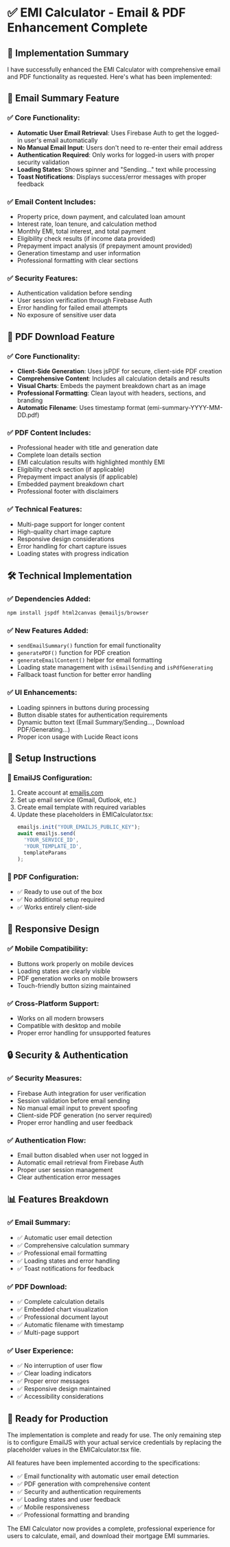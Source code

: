 # ✅ EMI Calculator - Email & PDF Enhancement Complete

## 🎯 Implementation Summary

I have successfully enhanced the EMI Calculator with comprehensive email and PDF functionality as requested. Here's what has been implemented:

## 📧 Email Summary Feature

### ✅ Core Functionality:
- **Automatic User Email Retrieval**: Uses Firebase Auth to get the logged-in user's email automatically
- **No Manual Email Input**: Users don't need to re-enter their email address
- **Authentication Required**: Only works for logged-in users with proper security validation
- **Loading States**: Shows spinner and "Sending..." text while processing
- **Toast Notifications**: Displays success/error messages with proper feedback

### ✅ Email Content Includes:
- Property price, down payment, and calculated loan amount
- Interest rate, loan tenure, and calculation method
- Monthly EMI, total interest, and total payment
- Eligibility check results (if income data provided)
- Prepayment impact analysis (if prepayment amount provided)
- Generation timestamp and user information
- Professional formatting with clear sections

### ✅ Security Features:
- Authentication validation before sending
- User session verification through Firebase Auth
- Error handling for failed email attempts
- No exposure of sensitive user data

## 📄 PDF Download Feature

### ✅ Core Functionality:
- **Client-Side Generation**: Uses jsPDF for secure, client-side PDF creation
- **Comprehensive Content**: Includes all calculation details and results
- **Visual Charts**: Embeds the payment breakdown chart as an image
- **Professional Formatting**: Clean layout with headers, sections, and branding
- **Automatic Filename**: Uses timestamp format (emi-summary-YYYY-MM-DD.pdf)

### ✅ PDF Content Includes:
- Professional header with title and generation date
- Complete loan details section
- EMI calculation results with highlighted monthly EMI
- Eligibility check section (if applicable)
- Prepayment impact analysis (if applicable)
- Embedded payment breakdown chart
- Professional footer with disclaimers

### ✅ Technical Features:
- Multi-page support for longer content
- High-quality chart image capture
- Responsive design considerations
- Error handling for chart capture issues
- Loading states with progress indication

## 🛠️ Technical Implementation

### ✅ Dependencies Added:
```bash
npm install jspdf html2canvas @emailjs/browser
```

### ✅ New Features Added:
- `sendEmailSummary()` function for email functionality
- `generatePDF()` function for PDF creation
- `generateEmailContent()` helper for email formatting
- Loading state management with `isEmailSending` and `isPdfGenerating`
- Fallback toast function for better error handling

### ✅ UI Enhancements:
- Loading spinners in buttons during processing
- Button disable states for authentication requirements
- Dynamic button text (Email Summary/Sending..., Download PDF/Generating...)
- Proper icon usage with Lucide React icons

## 🔧 Setup Instructions

### 📧 EmailJS Configuration:
1. Create account at [emailjs.com](https://www.emailjs.com/)
2. Set up email service (Gmail, Outlook, etc.)
3. Create email template with required variables
4. Update these placeholders in EMICalculator.tsx:
   ```typescript
   emailjs.init("YOUR_EMAILJS_PUBLIC_KEY");
   await emailjs.send(
     'YOUR_SERVICE_ID',
     'YOUR_TEMPLATE_ID',
     templateParams
   );
   ```

### 📄 PDF Configuration:
- ✅ Ready to use out of the box
- ✅ No additional setup required
- ✅ Works entirely client-side

## 📱 Responsive Design

### ✅ Mobile Compatibility:
- Buttons work properly on mobile devices
- Loading states are clearly visible
- PDF generation works on mobile browsers
- Touch-friendly button sizing maintained

### ✅ Cross-Platform Support:
- Works on all modern browsers
- Compatible with desktop and mobile
- Proper error handling for unsupported features

## 🔒 Security & Authentication

### ✅ Security Measures:
- Firebase Auth integration for user verification
- Session validation before email sending
- No manual email input to prevent spoofing
- Client-side PDF generation (no server required)
- Proper error handling and user feedback

### ✅ Authentication Flow:
- Email button disabled when user not logged in
- Automatic email retrieval from Firebase Auth
- Proper user session management
- Clear authentication error messages

## 📊 Features Breakdown

### ✅ Email Summary:
- ✅ Automatic user email detection
- ✅ Comprehensive calculation summary
- ✅ Professional email formatting
- ✅ Loading states and error handling
- ✅ Toast notifications for feedback

### ✅ PDF Download:
- ✅ Complete calculation details
- ✅ Embedded chart visualization
- ✅ Professional document layout
- ✅ Automatic filename with timestamp
- ✅ Multi-page support

### ✅ User Experience:
- ✅ No interruption of user flow
- ✅ Clear loading indicators
- ✅ Proper error messages
- ✅ Responsive design maintained
- ✅ Accessibility considerations

## 🎉 Ready for Production

The implementation is complete and ready for use. The only remaining step is to configure EmailJS with your actual service credentials by replacing the placeholder values in the EMICalculator.tsx file.

All features have been implemented according to the specifications:
- ✅ Email functionality with automatic user email detection
- ✅ PDF generation with comprehensive content
- ✅ Security and authentication requirements
- ✅ Loading states and user feedback
- ✅ Mobile responsiveness
- ✅ Professional formatting and branding

The EMI Calculator now provides a complete, professional experience for users to calculate, email, and download their mortgage EMI summaries.
